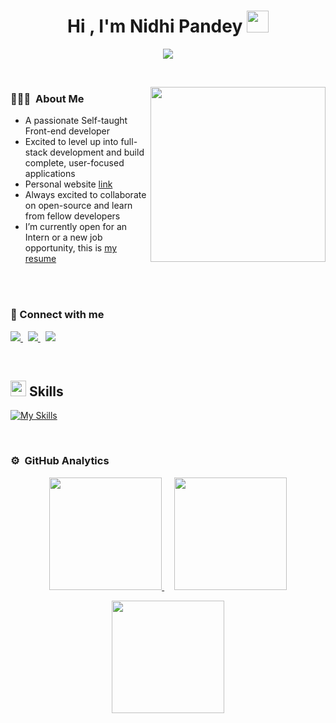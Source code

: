 <h1 align="center"><b>Hi , I'm Nidhi Pandey </b><img src="https://media.giphy.com/media/hvRJCLFzcasrR4ia7z/giphy.gif" width="35"></h1>


<p align="center">
  <a href="https://github.com/DenverCoder1/readme-typing-svg"><img src="https://readme-typing-svg.herokuapp.com?font=Time+New+Roman&color=cyan&size=25&center=true&vCenter=true&width=600&height=100&lines=Welcome+to+my+Github+Profile..&hearts;++;Self-taught+Front-End+Developer,;Computer+Science+Student,;Dedicate+Learner/Researcher,;Love+to+learn+new+stuffs..<3"></a>
</p>


<br>

<picture> <img align="right" src="https://media.giphy.com/media/SWoSkN6DxTszqIKEqv/giphy.gif" width = 280px></picture>

### 👨🏻‍💻 &nbsp;About Me
- A passionate Self-taught Front-end developer
- Excited to level up into full-stack development and build complete, user-focused applications
- Personal website [link](https://github.com/Nidhi932)
- Always excited to collaborate on open-source and learn from fellow developers
- I’m currently open for an Intern or a new job opportunity, this is [my resume](https://drive.google.com/file/d/13kut5g9WRoScyMDjaWXhlZhvJa0sSoKz/view?usp=sharing)

<br><br>


<h3 align="left">🤝 Connect with me</h3>

<p align="left">
  <a href="https://twitter.com/">
    <img src="https://skillicons.dev/icons?i=twitter" />
  </a>&nbsp;
  <a href="https://www.linkedin.com/in/adarsh-gupta-a654281b1/">
    <img src="https://skillicons.dev/icons?i=linkedin" />
  </a>&nbsp;
  <a href="mailto:pandeynidhi9322@gmail.com">
    <img src="https://skillicons.dev/icons?i=gmail" />
  </a>
</p>
<br>



## <img src="https://media2.giphy.com/media/QssGEmpkyEOhBCb7e1/giphy.gif?cid=ecf05e47a0n3gi1bfqntqmob8g9aid1oyj2wr3ds3mg700bl&rid=giphy.gif" width ="25"><b> Skills</b>

[![My Skills](https://skillicons.dev/icons?i=html,css,js,react,redux,bootstrap,nodejs,express,mysql,appwrite,aws,cpp,css,docker,figma,git,ai,mongodb,netlify,nextjs,nginx,nodejs,py,tailwind,wordpress)](#)

<br>

### ⚙️ &nbsp;GitHub Analytics

<p align="center">
  <a href="https://github.com/Nidhi932">
    <img height="180em" src="https://github-readme-stats-eight-theta.vercel.app/api?username=Nidhi932&show_icons=true&include_all_commits=true&count_private=true"/>
  </a>&nbsp;&nbsp;&nbsp;
  <a href="https://github.com/Nidhi932">
    <img height="180em" src="https://github-readme-stats-eight-theta.vercel.app/api/top-langs/?username=Nidhi932&layout=compact&langs_count=8"/>
  </a>
</p>

<p align="center">
  <img height="180em" src="https://github-readme-streak-stats.herokuapp.com/?user=Nidhi932&hide_border=true"/>
</p>




